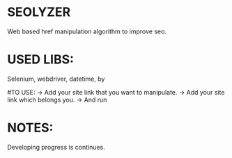 # SEOLYZER
Web based href manipulation algorithm to improve seo.

# USED LIBS:
Selenium, webdriver, datetime, by

#TO USE:
-> Add your site link that you want to manipulate.
-> Add your site link which belongs you.
-> And run

# NOTES:
Developing progress is continues.

